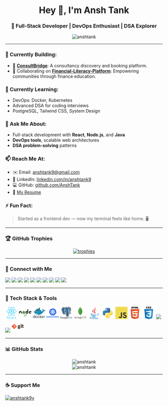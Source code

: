 <h1 align="center">Hey 👋, I'm Ansh Tank</h1>
<h3 align="center">🚀 Full-Stack Developer | DevOps Enthusiast | DSA Explorer</h3>
<p align="center">
  <img src="https://komarev.com/ghpvc/?username=anshtank&label=Profile%20views&color=0e75b6&style=flat" alt="anshtank" />
</p>

---

### 🚧 Currently Building:
- 🔭 [**ConsultBridge**](https://github.com/AnshTank/ConsultBridge): A consultancy discovery and booking platform.
- 👯 Collaborating on [**Financial-Literacy-Platform**](https://github.com/AnshTank/financial-literacy-platform): Empowering communities through finance education.

### 🌱 Currently Learning:
- DevOps: Docker, Kubernetes
- Advanced DSA for coding interviews
- PostgreSQL, Tailwind CSS, System Design

### 💬 Ask Me About:
- Full-stack development with **React**, **Node.js**, and **Java**
- **DevOps tools**, scalable web architectures
- **DSA problem-solving** patterns

### 📫 Reach Me At:
- ✉️ Email: [anshtank9@gmail.com](mailto:anshtank9@gmail.com)
- 💼 LinkedIn: [linkedin.com/in/anshtank9](https://linkedin.com/in/anshtank9)
- 💻 GitHub: [github.com/AnshTank](https://github.com/AnshTank)
- 📄 [My Resume](https://tinyurl.com/2ty797tx)

### ⚡ Fun Fact:
> Started as a frontend dev — now my terminal feels like home. 🖥️

---

### 🏆 GitHub Trophies
<p align="center">
  <a href="https://github.com/ryo-ma/github-profile-trophy">
    <img src="https://github-profile-trophy.vercel.app/?username=anshtank&theme=gruvbox&margin-w=15&margin-h=15" alt="trophies" />
  </a>
</p>

---

### 🔗 Connect with Me
<p align="left">
  <a href="https://dev.to/ansh_tankat_f96713e94948"><img src="https://raw.githubusercontent.com/rahuldkjain/github-profile-readme-generator/master/src/images/icons/Social/devto.svg" height="30" /></a>
  <a href="https://linkedin.com/in/anshtank9"><img src="https://raw.githubusercontent.com/rahuldkjain/github-profile-readme-generator/master/src/images/icons/Social/linked-in-alt.svg" height="30" /></a>
  <a href="https://stackoverflow.com/users/22197903"><img src="https://raw.githubusercontent.com/rahuldkjain/github-profile-readme-generator/master/src/images/icons/Social/stack-overflow.svg" height="30" /></a>
  <a href="https://kaggle.com/anshtank"><img src="https://raw.githubusercontent.com/rahuldkjain/github-profile-readme-generator/master/src/images/icons/Social/kaggle.svg" height="30" /></a>
  <a href="https://instagram.com/mr._a_n_s_h_"><img src="https://raw.githubusercontent.com/rahuldkjain/github-profile-readme-generator/master/src/images/icons/Social/instagram.svg" height="30" /></a>
  <a href="https://medium.com/@anshtank9"><img src="https://raw.githubusercontent.com/rahuldkjain/github-profile-readme-generator/master/src/images/icons/Social/medium.svg" height="30" /></a>
  <a href="https://www.codechef.com/users/holy_sand_38"><img src="https://cdn.jsdelivr.net/npm/simple-icons@3.1.0/icons/codechef.svg" height="30" /></a>
  <a href="https://www.hackerrank.com/profile/anshtank9t"><img src="https://raw.githubusercontent.com/rahuldkjain/github-profile-readme-generator/master/src/images/icons/Social/hackerrank.svg" height="30" /></a>
  <a href="https://codeforces.com/profile/anshtank9"><img src="https://raw.githubusercontent.com/rahuldkjain/github-profile-readme-generator/master/src/images/icons/Social/codeforces.svg" height="30" /></a>
  <a href="https://leetcode.com/u/anshtank/"><img src="https://raw.githubusercontent.com/rahuldkjain/github-profile-readme-generator/master/src/images/icons/Social/leet-code.svg" height="30" /></a>
</p>

---

### 🧰 Tech Stack & Tools
<p align="left">
  <img src="https://raw.githubusercontent.com/devicons/devicon/master/icons/react/react-original-wordmark.svg" width="40"/>
  <img src="https://raw.githubusercontent.com/devicons/devicon/master/icons/nodejs/nodejs-original-wordmark.svg" width="40"/>
  <img src="https://raw.githubusercontent.com/devicons/devicon/master/icons/docker/docker-original-wordmark.svg" width="40"/>
  <img src="https://raw.githubusercontent.com/devicons/devicon/master/icons/kubernetes/kubernetes-plain-wordmark.svg" width="40"/>
  <img src="https://raw.githubusercontent.com/devicons/devicon/master/icons/postgresql/postgresql-original-wordmark.svg" width="40"/>
  <img src="https://raw.githubusercontent.com/devicons/devicon/master/icons/mongodb/mongodb-original-wordmark.svg" width="40"/>
  <img src="https://raw.githubusercontent.com/devicons/devicon/master/icons/java/java-original.svg" width="40"/>
  <img src="https://raw.githubusercontent.com/devicons/devicon/master/icons/python/python-original.svg" width="40"/>
  <img src="https://raw.githubusercontent.com/devicons/devicon/master/icons/javascript/javascript-original.svg" width="40"/>
  <img src="https://raw.githubusercontent.com/devicons/devicon/master/icons/html5/html5-original-wordmark.svg" width="40"/>
  <img src="https://raw.githubusercontent.com/devicons/devicon/master/icons/css3/css3-original-wordmark.svg" width="40"/>
  <img src="https://www.vectorlogo.zone/logos/tailwindcss/tailwindcss-icon.svg" width="40"/>
  <img src="https://www.vectorlogo.zone/logos/getpostman/getpostman-icon.svg" width="40"/>
  <img src="https://raw.githubusercontent.com/devicons/devicon/master/icons/git/git-original-wordmark.svg" width="40"/>
</p>

---

### 📊 GitHub Stats
<p align="center">
  <img src="https://github-readme-stats.vercel.app/api?username=anshtank&show_icons=true&locale=en" alt="anshtank" />
  <br/>
  <img src="https://github-readme-stats.vercel.app/api/top-langs?username=anshtank&show_icons=true&locale=en&layout=compact" alt="anshtank" />
</p>

---

### ☕ Support Me
<p>
  <a href="https://www.buymeacoffee.com/anshtank9y">
    <img src="https://cdn.buymeacoffee.com/buttons/v2/default-yellow.png" height="50" width="210" alt="anshtank9y" />
  </a>
</p>

